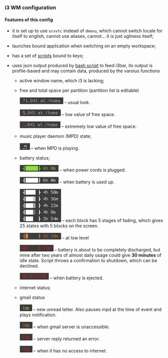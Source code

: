 ### i3 WM configuration

#### Features of this config

* it is set up to use `urxvtc` instead of `dmenu`, which cannot switch locale for itself to english, cannot use aliases, cannot… it is just ugliness itself;
* launches bound application when switching on an empty workspace;
* has a set of [scripts](https://github.com/deterenkelt/scripts) bound to keys;
* uses json output produced by [bash script](generate-text-for-i3bar) to feed i3bar, its output is profile-based and may contain data, produced by the varoius functions

  * active window name, which i3 is lacking;
  * free and total space per partition (partition list is editable)

      ![disk_space_usual](img/disk_space_usual.png) – usual look.

      ![disk_space_low](img/disk_space_low.png) – low value of free space.

      ![disk_space_extremely_low](img/disk_space_extremely_low.png) – extremely low value of free space.

  * music player daemon (MPD) state;

      ![mpd_playing](img/mpd_playing.png) – when MPD is playing.

  * battery status;

      ![charging](img/bat_charging.png) – when power cords is plugged.

      ![discharging](img/bat_discharging.png) – when battery is used up.

      ![fading](img/bat_fading.png) – each block has 5 stages of fading, which gives 25 states with 5 blocks on the screen.

      ![low_level](img/bat_low_level.png) – at low level

      ![extremely_low_level](img/bat_extremely_low_level.png) – battery is about to be completely discharged, but mine after two years of almost daily usage could give **30 minutes** of idle state. Script throws a confirmation to shutdown, which can be declined.

      ![ejected](img/bat_ejected.png) – when battery is ejected.

  * internet status;
  * gmail status

      ![new_letter](img/new_letter.png) – new unread letter. Also pauses mpd at the time of event and plays notification.

      ![server_unavailable](img/server_unavailable.png) – when gmail server is unaccessible.

      ![server_error](img/server_error.png) – server reply returned an error.

      ![net_is_unavailable](img/net_is_unavailable.png) – when it has no access to internet. 

